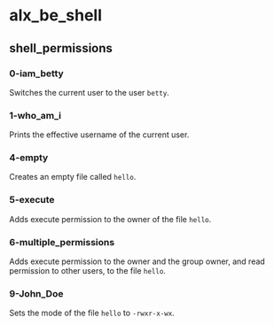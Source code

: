 # alx_be_shell

## shell_permissions

### 0-iam_betty
Switches the current user to the user `betty`.

### 1-who_am_i
Prints the effective username of the current user.

### 4-empty
Creates an empty file called `hello`.

### 5-execute
Adds execute permission to the owner of the file `hello`.

### 6-multiple_permissions
Adds execute permission to the owner and the group owner, and read permission to other users, to the file `hello`.

### 9-John_Doe
Sets the mode of the file `hello` to `-rwxr-x-wx`.
